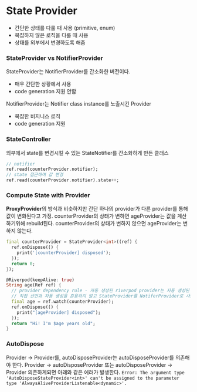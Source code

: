 # State Provider
- 간단한 상태를 다룰 때 사용 (primitive, enum)
- 복잡하지 않은 로직을 다룰 때 사용
- 상태를 외부에서 변경하도록 해줌

### StateProvider vs NotifierProvider
StateProvider는 NotifierProvider를 간소화한 버전이다. 
- 매우 간단한 상황에서 사용
- code generation 지원 안함

NotifierProvider는 Notifier class instance를 노출시킨 Provider
- 복잡한 비지니스 로직
- code generation 지원

### StateController<T>
외부에서 state를 변경시킬 수 있는 StateNotifier를 간소화하게 만든 클래스
```dart
// notifier
ref.read(counterProvider.notifier);
// state 접근하여 값 변경
ref.read(counterProvider.notifier).state++;
```


### Compute State with Provider
**ProxyProvider**의 방식과 비슷하지만 간단
하나의 provider가 다른 provider를 통해 값이 변화된다고 가정. 
counterProvider의 상태가 변하면 ageProvider는 값을 계산하기위해 rebuild된다.
counterProvider의 상태가 변하지 않으면 ageProvider는 변하지 않는다. 
```dart
final counterProvider = StateProvider<int>((ref) {
  ref.onDispose(() {
    print('[counterProvider] disposed');
  });
  return 0;
});

@Riverpod(keepAlive: true)
String age(Ref ref) {
  // provider dependency rule - 자동 생성된 riverpod provider는 자동 생성된 provider만 의존할 수 있다.
  // 직접 선언과 자동 생성을 혼용하지 말고 StateProvider를 NotiferProvider로 사용. 혹은 경고 무시
  final age = ref.watch(counterProvider);
  ref.onDispose(() {
    print("[ageProvider] disposed");
  });
  return "Hi! I'm $age years old";
}
```

### AutoDispose 
Provider -> Provider를, autoDisposeProvider는 autoDisposeProvider를 의존해야 한다.
Provider -> autoDisposeProvider 또는 autoDisposeProvider -> Provider 의존하게되면 아래와 같은 에러가 발생한다.
`Error: The argument type 'AutoDisposeStateProvider<int>' can't be assigned to the parameter type 'AlwaysAliveProviderListenable<dynamic>'.`
